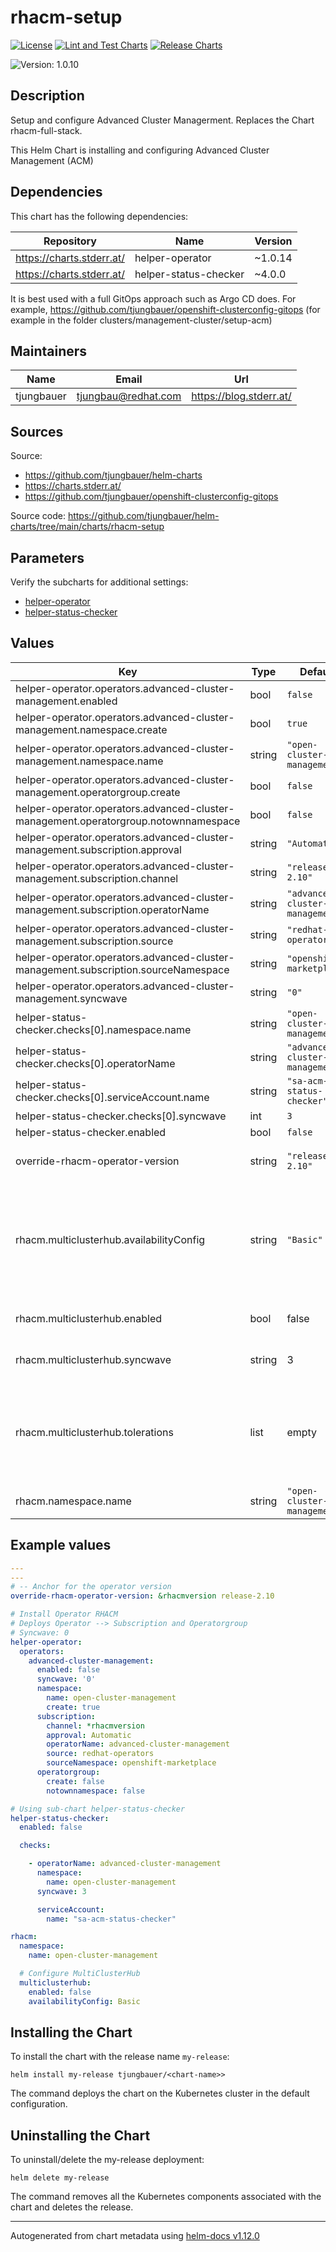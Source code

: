 

# rhacm-setup

  [![License](https://img.shields.io/badge/License-Apache_2.0-blue.svg)](https://opensource.org/licenses/Apache-2.0)
  [![Lint and Test Charts](https://github.com/tjungbauer/helm-charts/actions/workflows/lint_and_test_charts.yml/badge.svg)](https://github.com/tjungbauer/helm-charts/actions/workflows/lint_and_test_charts.yml)
  [![Release Charts](https://github.com/tjungbauer/helm-charts/actions/workflows/release.yml/badge.svg)](https://github.com/tjungbauer/helm-charts/actions/workflows/release.yml)

  ![Version: 1.0.10](https://img.shields.io/badge/Version-1.0.10-informational?style=flat-square)

 

  ## Description

  Setup and configure Advanced Cluster Managerment. Replaces the Chart rhacm-full-stack.

This Helm Chart is installing and configuring Advanced Cluster Management (ACM)

## Dependencies

This chart has the following dependencies:

| Repository | Name | Version |
|------------|------|---------|
| https://charts.stderr.at/ | helper-operator | ~1.0.14 |
| https://charts.stderr.at/ | helper-status-checker | ~4.0.0 |

It is best used with a full GitOps approach such as Argo CD does. For example, https://github.com/tjungbauer/openshift-clusterconfig-gitops (for example in the folder clusters/management-cluster/setup-acm)

## Maintainers

| Name | Email | Url |
| ---- | ------ | --- |
| tjungbauer | <tjungbau@redhat.com> | <https://blog.stderr.at/> |

## Sources
Source:
* <https://github.com/tjungbauer/helm-charts>
* <https://charts.stderr.at/>
* <https://github.com/tjungbauer/openshift-clusterconfig-gitops>

Source code: https://github.com/tjungbauer/helm-charts/tree/main/charts/rhacm-setup

## Parameters

Verify the subcharts for additional settings:

* [helper-operator](https://github.com/tjungbauer/helm-charts/tree/main/charts/helper-operator)
* [helper-status-checker](https://github.com/tjungbauer/helm-charts/tree/main/charts/helper-operator)

## Values

| Key | Type | Default | Description |
|-----|------|---------|-------------|
| helper-operator.operators.advanced-cluster-management.enabled | bool | `false` |  |
| helper-operator.operators.advanced-cluster-management.namespace.create | bool | `true` |  |
| helper-operator.operators.advanced-cluster-management.namespace.name | string | `"open-cluster-management"` |  |
| helper-operator.operators.advanced-cluster-management.operatorgroup.create | bool | `false` |  |
| helper-operator.operators.advanced-cluster-management.operatorgroup.notownnamespace | bool | `false` |  |
| helper-operator.operators.advanced-cluster-management.subscription.approval | string | `"Automatic"` |  |
| helper-operator.operators.advanced-cluster-management.subscription.channel | string | `"release-2.10"` |  |
| helper-operator.operators.advanced-cluster-management.subscription.operatorName | string | `"advanced-cluster-management"` |  |
| helper-operator.operators.advanced-cluster-management.subscription.source | string | `"redhat-operators"` |  |
| helper-operator.operators.advanced-cluster-management.subscription.sourceNamespace | string | `"openshift-marketplace"` |  |
| helper-operator.operators.advanced-cluster-management.syncwave | string | `"0"` |  |
| helper-status-checker.checks[0].namespace.name | string | `"open-cluster-management"` |  |
| helper-status-checker.checks[0].operatorName | string | `"advanced-cluster-management"` |  |
| helper-status-checker.checks[0].serviceAccount.name | string | `"sa-acm-status-checker"` |  |
| helper-status-checker.checks[0].syncwave | int | `3` |  |
| helper-status-checker.enabled | bool | `false` |  |
| override-rhacm-operator-version | string | `"release-2.10"` | Anchor for the operator version |
| rhacm.multiclusterhub.availabilityConfig | string | `"Basic"` | Specifies deployment replication for improved availability. Options are: Basic and High @efault: -- Basic |
| rhacm.multiclusterhub.enabled | bool | false | Enable MultiClusterHub object |
| rhacm.multiclusterhub.syncwave | string | 3 | Syncwave for the MultiClusterHub |
| rhacm.multiclusterhub.tolerations | list | empty | If you want this component to only run on specific nodes, you can configure tolerations of tainted nodes. |
| rhacm.namespace.name | string | `"open-cluster-management"` |  |

## Example values

```yaml
---
---
# -- Anchor for the operator version
override-rhacm-operator-version: &rhacmversion release-2.10

# Install Operator RHACM
# Deploys Operator --> Subscription and Operatorgroup
# Syncwave: 0
helper-operator:
  operators:
    advanced-cluster-management:
      enabled: false
      syncwave: '0'
      namespace:
        name: open-cluster-management
        create: true
      subscription:
        channel: *rhacmversion
        approval: Automatic
        operatorName: advanced-cluster-management
        source: redhat-operators
        sourceNamespace: openshift-marketplace
      operatorgroup:
        create: false
        notownnamespace: false

# Using sub-chart helper-status-checker
helper-status-checker:
  enabled: false

  checks:

    - operatorName: advanced-cluster-management
      namespace:
        name: open-cluster-management
      syncwave: 3

      serviceAccount:
        name: "sa-acm-status-checker"

rhacm:
  namespace:
    name: open-cluster-management

  # Configure MultiClusterHub
  multiclusterhub:
    enabled: false
    availabilityConfig: Basic
```

## Installing the Chart

To install the chart with the release name `my-release`:

```console
helm install my-release tjungbauer/<chart-name>>
```

The command deploys the chart on the Kubernetes cluster in the default configuration.

## Uninstalling the Chart

To uninstall/delete the my-release deployment:

```console
helm delete my-release
```

The command removes all the Kubernetes components associated with the chart and deletes the release.

----------------------------------------------
Autogenerated from chart metadata using [helm-docs v1.12.0](https://github.com/norwoodj/helm-docs/releases/v1.12.0)
